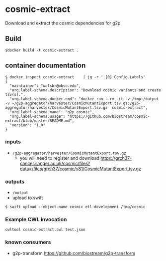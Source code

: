 # cosmic-extract

Download and extract the cosmic dependencies for g2p



## Build

```
$docker build -t cosmic-extract .
```


## container documentation

```
$ docker inspect cosmic-extract    | jq -r '.[0].Config.Labels'
{
  "maintainer": "walsbr@ohsu.edu",
  "org.label-schema.description": "Download cosmic variants and create tsv(s).",
  "org.label-schema.docker.cmd": "docker run --rm -it -v /tmp:/output -v ~/g2p-aggregator/harvester/CosmicMutantExport.tsv.gz:/g2p-aggregator/harvester/CosmicMutantExport.tsv.gz  cosmic-extract",
  "org.label-schema.name": "g2p cosmic",
  "org.label-schema.usage": "https://github.com/biostream/cosmic-extract/blob/master/README.md",
  "version": "1.0"
}
```

### inputs

* `/g2p-aggregator/harvester/CosmicMutantExport.tsv.gz`
  * you will need to register and download https://grch37-cancer.sanger.ac.uk/cosmic/files?data=/files/grch37/cosmic/v81/CosmicMutantExport.tsv.gz


### outputs

* `/output`
* upload to swift

```
$ swift upload --object-name cosmic etl-development /tmp/cosmic
```

### Example CWL invocation
```
cwltool cosmic-extract.cwl test.json
```

### known consumers

* g2p-transform https://github.com/biostream/g2p-transform
